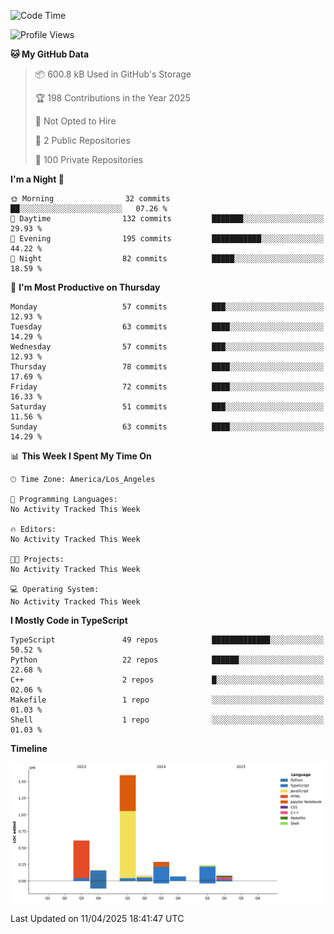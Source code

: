 <!--START_SECTION:waka-->
![Code Time](http://img.shields.io/badge/Code%20Time-64%20hrs%2058%20mins-blue)

![Profile Views](http://img.shields.io/badge/Profile%20Views-0-blue)

**🐱 My GitHub Data** 

> 📦 600.8 kB Used in GitHub's Storage 
 > 
> 🏆 198 Contributions in the Year 2025
 > 
> 🚫 Not Opted to Hire
 > 
> 📜 2 Public Repositories 
 > 
> 🔑 100 Private Repositories 
 > 
**I'm a Night 🦉** 

```text
🌞 Morning                32 commits          ██░░░░░░░░░░░░░░░░░░░░░░░   07.26 % 
🌆 Daytime                132 commits         ███████░░░░░░░░░░░░░░░░░░   29.93 % 
🌃 Evening                195 commits         ███████████░░░░░░░░░░░░░░   44.22 % 
🌙 Night                  82 commits          █████░░░░░░░░░░░░░░░░░░░░   18.59 % 
```
📅 **I'm Most Productive on Thursday** 

```text
Monday                   57 commits          ███░░░░░░░░░░░░░░░░░░░░░░   12.93 % 
Tuesday                  63 commits          ████░░░░░░░░░░░░░░░░░░░░░   14.29 % 
Wednesday                57 commits          ███░░░░░░░░░░░░░░░░░░░░░░   12.93 % 
Thursday                 78 commits          ████░░░░░░░░░░░░░░░░░░░░░   17.69 % 
Friday                   72 commits          ████░░░░░░░░░░░░░░░░░░░░░   16.33 % 
Saturday                 51 commits          ███░░░░░░░░░░░░░░░░░░░░░░   11.56 % 
Sunday                   63 commits          ████░░░░░░░░░░░░░░░░░░░░░   14.29 % 
```


📊 **This Week I Spent My Time On** 

```text
🕑︎ Time Zone: America/Los_Angeles

💬 Programming Languages: 
No Activity Tracked This Week

🔥 Editors: 
No Activity Tracked This Week

🐱‍💻 Projects: 
No Activity Tracked This Week

💻 Operating System: 
No Activity Tracked This Week
```

**I Mostly Code in TypeScript** 

```text
TypeScript               49 repos            █████████████░░░░░░░░░░░░   50.52 % 
Python                   22 repos            ██████░░░░░░░░░░░░░░░░░░░   22.68 % 
C++                      2 repos             █░░░░░░░░░░░░░░░░░░░░░░░░   02.06 % 
Makefile                 1 repo              ░░░░░░░░░░░░░░░░░░░░░░░░░   01.03 % 
Shell                    1 repo              ░░░░░░░░░░░░░░░░░░░░░░░░░   01.03 % 
```



**Timeline**

![Lines of Code chart](https://raw.githubusercontent.com/hassanxelamin/hassanxelamin/main/assets/bar_graph.png)


 Last Updated on 11/04/2025 18:41:47 UTC
<!--END_SECTION:waka-->

<!--
**hassanxelamin/hassanxelamin** is a ✨ _special_ ✨ repository because its `README.md` (this file) appears on your GitHub profile.

Here are some ideas to get you started:

- 🔭 I’m currently working on ...
- 🌱 I’m currently learning ...
- 👯 I’m looking to collaborate on ...
- 🤔 I’m looking for help with ...
- 💬 Ask me about ...
- 📫 How to reach me: ...
- 😄 Pronouns: ...
- ⚡ Fun fact: ...
-->
